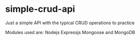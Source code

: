 # simple-crud-api

Just a simple API with the typical CRUD operations to practice

Modules used are:
Nodejs
Expressjs
Mongoose and MongoDB
